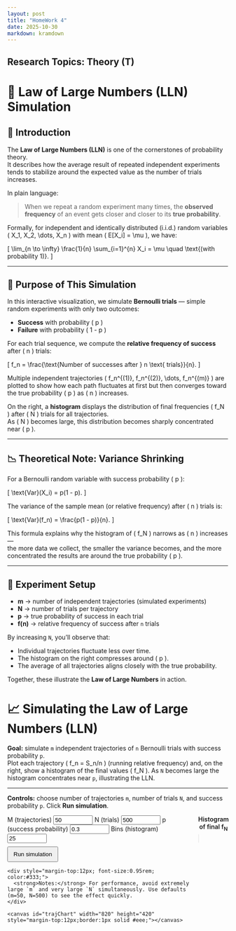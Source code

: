 ```yaml
---
layout: post
title: "HomeWork 4"
date: 2025-10-30
markdown: kramdown
---
```


## Research Topics: Theory (T)

# 🎲 Law of Large Numbers (LLN) Simulation

## 🧭 Introduction

The **Law of Large Numbers (LLN)** is one of the cornerstones of probability theory.  
It describes how the average result of repeated independent experiments tends to stabilize around the expected value as the number of trials increases.

In plain language:  
> When we repeat a random experiment many times, the **observed frequency** of an event gets closer and closer to its **true probability**.

Formally, for independent and identically distributed (i.i.d.) random variables  
\( X_1, X_2, \dots, X_n \) with mean \( E[X_i] = \mu \), we have:

\[
\lim_{n \to \infty} \frac{1}{n} \sum_{i=1}^{n} X_i = \mu \quad \text{(with probability 1)}.
\]

---

## 🎯 Purpose of This Simulation

In this interactive visualization, we simulate **Bernoulli trials** — simple random experiments with only two outcomes:
- **Success** with probability \( p \)
- **Failure** with probability \( 1 - p \)

For each trial sequence, we compute the **relative frequency of success** after \( n \) trials:

\[
f_n = \frac{\text{Number of successes after } n \text{ trials}}{n}.
\]

Multiple independent trajectories \( f_n^{(1)}, f_n^{(2)}, \dots, f_n^{(m)} \) are plotted to show how each path fluctuates at first but then converges toward the true probability \( p \) as \( n \) increases.

On the right, a **histogram** displays the distribution of final frequencies \( f_N \) after \( N \) trials for all trajectories.  
As \( N \) becomes large, this distribution becomes sharply concentrated near \( p \).

---

## 📉 Theoretical Note: Variance Shrinking

For a Bernoulli random variable with success probability \( p \):

\[
\text{Var}(X_i) = p(1 - p).
\]

The variance of the sample mean (or relative frequency) after \( n \) trials is:

\[
\text{Var}(f_n) = \frac{p(1 - p)}{n}.
\]

This formula explains why the histogram of \( f_N \) narrows as \( n \) increases —  
the more data we collect, the smaller the variance becomes, and the more concentrated the results are around the true probability \( p \).

---

## 🧪 Experiment Setup

- **m** → number of independent trajectories (simulated experiments)  
- **N** → number of trials per trajectory  
- **p** → true probability of success in each trial  
- **f(n)** → relative frequency of success after `n` trials  

By increasing `N`, you’ll observe that:
- Individual trajectories fluctuate less over time.
- The histogram on the right compresses around \( p \).
- The average of all trajectories aligns closely with the true probability.

Together, these illustrate the **Law of Large Numbers** in action.

# 📈 Simulating the Law of Large Numbers (LLN)

**Goal:** simulate `m` independent trajectories of `n` Bernoulli trials with success probability `p`.  
Plot each trajectory \( f_n = S_n/n \) (running relative frequency) and, on the right, show a histogram of the final values \( f_N \). As `N` becomes large the histogram concentrates near `p`, illustrating the LLN.

---

**Controls:** choose number of trajectories `m`, number of trials `N`, and success probability `p`. Click **Run simulation**.

<div style="display:flex;gap:16px;align-items:flex-start;">
  <div style="flex:1; min-width: 420px;">
    <label>M (trajectories) <input id="mInput" type="number" value="50" min="1" max="500" style="width:90px"></label>
    <label>N (trials) <input id="nInput" type="number" value="500" min="10" max="50000" step="10" style="width:90px"></label>
    <label>p (success probability) <input id="pInput" type="number" value="0.3" min="0" max="1" step="0.01" style="width:90px"></label>
    <label>Bins (histogram) <input id="binsInput" type="number" value="25" min="5" max="100" style="width:90px"></label>
    <button onclick="runSim()" style="display:block;margin-top:8px;padding:8px 12px;">Run simulation</button>

    <div style="margin-top:12px; font-size:0.95rem; color:#333;">
      <strong>Notes:</strong> For performance, avoid extremely large `m` and very large `N` simultaneously. Use defaults (m=50, N=500) to see the effect quickly.
    </div>

    <canvas id="trajChart" width="820" height="420" style="margin-top:12px;border:1px solid #eee;"></canvas>
  </div>

  <div style="width:300px;">
    <div style="text-align:center; font-weight:600; margin-bottom:6px;">Histogram of final f<sub>N</sub></div>
    <canvas id="histChart" width="300" height="420" style="border:1px solid #eee;"></canvas>
    <div id="histInfo" style="font-size:0.9rem; margin-top:10px;"></div>
  </div>
</div>

<script src="https://cdn.jsdelivr.net/npm/chart.js"></script>
<script>
/* ---------- Utility: simulate m trajectories ---------- */
function simulateTrajectories(m, N, p) {
  // returns array of length m, each is array f[1..N] of running relative frequencies
  const trajs = new Array(m);
  for (let i = 0; i < m; i++) {
    const f = new Array(N);
    let successes = 0;
    for (let n = 1; n <= N; n++) {
      if (Math.random() < p) successes++;
      f[n-1] = successes / n;
    }
    trajs[i] = f;
  }
  return trajs;
}

/* ---------- Make histogram bins ---------- */
function histogram(data, bins) {
  const counts = new Array(bins).fill(0);
  const min = 0, max = 1;
  const width = (max - min) / bins;
  for (const v of data) {
    // clamp edge-case v===1 into last bin
    let idx = Math.floor((v - min) / width);
    if (idx < 0) idx = 0;
    if (idx >= bins) idx = bins - 1;
    counts[idx]++;
  }
  const edges = [];
  for (let i = 0; i < bins; i++) edges.push(min + (i + 0.5) * width);
  return {counts, edges, width};
}

/* ---------- Chart objects ---------- */
let trajChart = null;
let histChart = null;

/* ---------- Run simulation and plot ---------- */
function runSim() {
  const m = Math.max(1, Math.min(500, parseInt(document.getElementById('mInput').value) || 50));
  const N = Math.max(10, Math.min(50000, parseInt(document.getElementById('nInput').value) || 500));
  const p = Math.min(1, Math.max(0, parseFloat(document.getElementById('pInput').value) || 0.3));
  const bins = Math.max(5, Math.min(200, parseInt(document.getElementById('binsInput').value) || 25));

  // simulate
  const trajs = simulateTrajectories(m, N, p);
  const finalFs = trajs.map(t => t[N-1]);

  // prepare datasets for trajectories (sampled lines to avoid over-plotting)
  // We'll plot all trajectories but subsample points for large N (display every step up to 200 pts)
  const maxPoints = 400;
  const step = Math.max(1, Math.floor(N / maxPoints));
  const labels = Array.from({length: Math.ceil(N/step)}, (_,i) => (i*step + 1).toString());

  const datasets = trajs.map((t, idx) => {
    // compute sampled values
    const data = [];
    for (let i = 0; i < N; i += step) data.push({x: i+1, y: t[i]});
    // semi-transparent gray lines, slightly colored
    const opacity = 0.18;
    const hue = Math.floor((idx / Math.max(1,m)) * 240); // blueish spread
    return {
      label: 'traj'+idx,
      data,
      borderColor: `hsla(${hue},70%, 35%, ${opacity})`,
      backgroundColor: `hsla(${hue},70%, 35%, ${opacity})`,
      tension: 0.15,
      fill: false,
      pointRadius: 0,
      borderWidth: 1
    };
  });

  // add a bold average-of-trajectories line (empirical mean across trajectories)
  const meanData = [];
  for (let i = 0; i < N; i += step) {
    let s = 0;
    for (let j = 0; j < m; j++) s += trajs[j][i];
    meanData.push({x: i+1, y: s / m});
  }
  datasets.push({
    label: 'Empirical mean f_n (avg over trajectories)',
    data: meanData,
    borderColor: 'rgba(220,20,60,1)',
    backgroundColor: 'rgba(220,20,60,1)',
    borderWidth: 2.2,
    pointRadius: 0,
    tension: 0.25
  });

  // horizontal line at p (theoretical)
  const pLine = {
    label: 'True p',
    data: [{x:1, y:p}, {x:N, y:p}],
    borderColor: 'rgba(20,130,20,0.95)',
    borderWidth: 2,
    pointRadius: 0,
    fill: false,
    type: 'line'
  };
  datasets.push(pLine);

  // create/replace trajectory chart
  const ctx = document.getElementById('trajChart').getContext('2d');
  if (trajChart) trajChart.destroy();
  trajChart = new Chart(ctx, {
    type: 'line',
    data: {datasets},
    options: {
      animation: false,
      plugins: {
        legend: { display: false },
        tooltip: { mode: 'nearest', intersect: false }
      },
      scales: {
        x: {
          type: 'linear',
          title: {display:true, text: 'n (number of trials)'},
          min: 1,
          max: N
        },
        y: {
          title: {display:true, text: 'f_n = S_n / n (relative frequency)'},
          min: 0,
          max: 1
        }
      },
      elements: { line: { spanGaps: true } }
    }
  });

  // histogram of final f_N
  const hist = histogram(finalFs, bins);
  const histData = hist.counts;
  const histLabels = hist.edges.map(v => v.toFixed(3));
  const hctx = document.getElementById('histChart').getContext('2d');
  if (histChart) histChart.destroy();
  histChart = new Chart(hctx, {
    type: 'bar',
    data: {
      labels: histLabels,
      datasets: [{
        label: `Counts of f_N (N=${N})`,
        data: histData,
        backgroundColor: 'rgba(54,162,235,0.8)',
        borderColor: 'rgba(54,162,235,1)',
        borderWidth: 1
      }]
    },
    options: {
      indexAxis: 'x',
      animation: false,
      plugins: {
        legend: { display: false },
        tooltip: { callbacks: { title: (ctx) => `bin center: ${ctx[0].label}` } }
      },
      scales: {
        x: {
          title: { display: true, text: 'final f_N (bin centers)' },
          ticks: { maxRotation: 90, minRotation: 45 }
        },
        y: {
          title: { display: true, text: 'Count (out of ' + m + ')' }
        }
      }
    }
  });

  // show histogram summary
  const meanFinal = (finalFs.reduce((a,b)=>a+b,0)/finalFs.length);
  const sdFinal = Math.sqrt(finalFs.reduce((a,b)=>a+(b-meanFinal)**2,0)/finalFs.length);
  document.getElementById('histInfo').innerHTML =
    `<div>m = <strong>${m}</strong>, N = <strong>${N}</strong>, p = <strong>${p}</strong></div>` +
    `<div style="margin-top:6px">Mean of final f<sub>N</sub>: <strong>${meanFinal.toFixed(4)}</strong></div>` +
    `<div>Std dev: <strong>${sdFinal.toFixed(4)}</strong></div>` +
    `<div style="margin-top:6px; font-size:0.9em; color:#555">As N increases the histogram concentrates near p; the empirical mean ≈ p (LLN).</div>`;
}

// run initial simulation
runSim();
</script>
